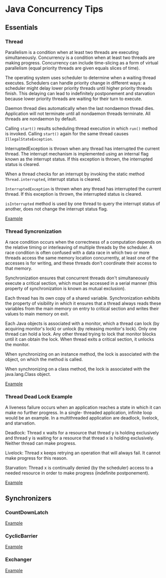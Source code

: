# Java Concurrency Tips

## Essentials

### Thread

Parallelism is a condition when at least two threads are executing simultaneously.
Concurrency is a condition when at least two threads are making progress.
Concurrency can include time-slicing as a form of virtual parallelism (equal priority threads are given equals
slices of time).

The operating system uses scheduler to determine when a waiting thread executes.
Schedulers can handle priority change in different ways: a scheduler might delay lower priority threads until higher 
priority threads finish.
This delaying can lead to indefinitely postponement and starvation because lower priority threads are waiting
for their turn to execute.

Daemon thread dies automatically when the last nondaemon thread dies.
Application will not terminate until all nondaemon threads terminate.
All threads are nondaemon by default.

Calling `start()` results scheduling thread execution in which `run()` method is invoked.
Calling `start()` again for the same thread causes `IllegalStateException`.

InterruptedException is thrown when any thread has interrupted the current thread.
The interrupt mechanism is implemented using an internal flag known as the interrupt status.
If this exception is thrown, the interrupted status is cleared.

When a thread checks for an interrupt by invoking the static method `Thread.interrupted`, interrupt status is cleared.

`InterruptedException` is thrown when any thread has interrupted the current thread.
If this exception is thrown, the interrupted status is cleared.

`isInterrupted` method is used by one thread to query the interrupt status of another, does not change the interrupt 
status flag.

[Example](/src/sekury/concurrency/essentials/JavaThreadDemo.java)

### Thread Syncronization

A race condition occurs when the correctness of a computation depends on the relative timing or interleaving of
multiple threads by the scheduler. A race condition is often confused with a data race in which two or more
threads access the same memory location concurrently, at least one of the accesses is for writing, and these
threads don't coordinate their access to that memory.

Synchronization ensures that concurrent threads don't simultaneously execute a critical section, which must be
accessed in a serial manner (this property of synchronization is known as mutual exclusion).

Each thread has its own copy of a shared variable. Synchronization exhibits the property of visibility in which
it ensures that a thread always reads these variables from the main memory on entry to critical section and
writes their values to main memory on exit.

Each Java objects is associated with a monitor, which a thread can lock (by acquiring monitor's lock) or unlock
(by releasing monitor's lock). Only one thread can hold a lock. Any other thread trying to lock that monitor
blocks until it can obtain the lock. When thread exits a critical section, it unlocks the monitor.

When synchronizing on an instance method, the lock is associated with the object, on which the method is called.

When synchronizing on a class method, the lock is associated with the java.lang.Class object.

[Example](/src/sekury/concurrency/essentials/JavaThreadSyncDemo.java)

### Thread Dead Lock Example

A liveness failure occurs when an application reaches a state in which it can make no further progress. In a single-
threaded application, infinite loop would be an example. In a multithreaded application are deadlock, livelock, and
starvation.

Deadlock: Thread x waits for a resource that thread y is holding exclusively and thread y is waiting for a resource
that thread x is holding exclusively. Neither thread can make progress.

Livelock: Thread x keeps retrying an operation that will always fail. It cannot make progress for this reason.

Starvation: Thread x is continually denied (by the scheduler) access to a needed resource in order to make progress 
(indefinite postponement).

[Example](/src/sekury/concurrency/essentials/JavaThreadDeadlockDemo.java)

## Synchronizers

### CountDownLatch

[Example](/src/sekury/concurrency/synchronizers/CountDownLatchDemo.java)

### CyclicBarrier

[Example](/src/sekury/concurrency/synchronizers/CyclicBarrierDemo.java)

### Exchanger

[Example](/src/sekury/concurrency/synchronizers/ExchangerDemo.java)
